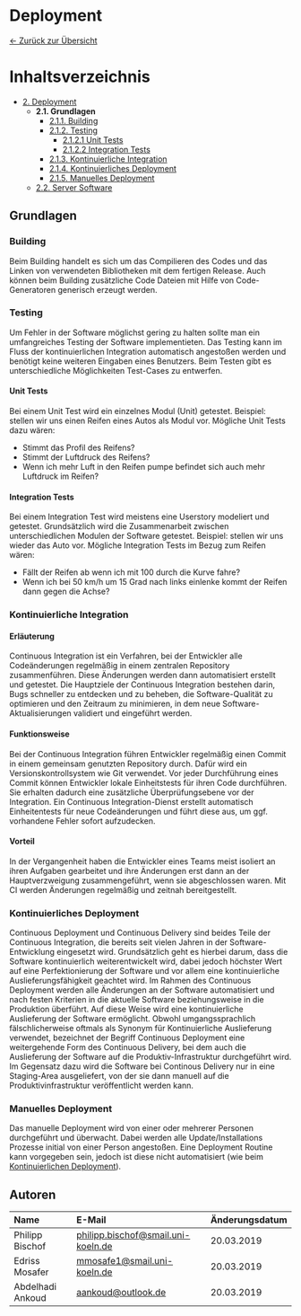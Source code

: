 # Deployment
[<- Zurück zur Übersicht](/deployment-hosting/README.md)
# Inhaltsverzeichnis
- [2. Deployment](README.md)
    - **2.1. Grundlagen**
        - [2.1.1. Building](#Building)
        - [2.1.2. Testing](#Testing)
            - [2.1.2.1 Unit Tests](#Unit-Tests)
            - [2.1.2.2 Integration Tests](#Integration-Tests)
        - [2.1.3. Kontinuierliche Integration](#Kontinuierliche-Integration)
        - [2.1.4. Kontinuierliches Deployment](#Kontinuierliches-Deployment)
        - [2.1.5. Manuelles Deployment](#Manuelles-Deployment)
    - [2.2. Server Software](software.md)

## Grundlagen

### Building
Beim Building handelt es sich um das Compilieren des Codes und das Linken von verwendeten Bibliotheken mit dem fertigen Release. Auch können beim Building zusätzliche Code Dateien mit Hilfe von Code-Generatoren generisch erzeugt werden. 

### Testing
Um Fehler in der Software möglichst gering zu halten sollte man ein umfangreiches Testing der Software implementieten.
Das Testing kann im Fluss der kontinuierlichen Integration automatisch angestoßen werden und benötigt keine weiteren Eingaben eines Benutzers.
Beim Testen gibt es unterschiedliche Möglichkeiten Test-Cases zu entwerfen. 

#### Unit Tests
Bei einem Unit Test wird ein einzelnes Modul (Unit) getestet. Beispiel: stellen wir uns einen Reifen eines Autos als Modul vor. 
Mögliche Unit Tests dazu wären:
- Stimmt das Profil des Reifens?
- Stimmt der Luftdruck des Reifens?
- Wenn ich mehr Luft in den Reifen pumpe befindet sich auch mehr Luftdruck im Reifen?

#### Integration Tests
Bei einem Integration Test wird meistens eine Userstory modeliert und getestet. 
Grundsätzlich wird die Zusammenarbeit zwischen unterschiedlichen Modulen der Software getestet.
Beispiel: stellen wir uns wieder das Auto vor.
Mögliche Integration Tests im Bezug zum Reifen wären:
- Fällt der Reifen ab wenn ich mit 100 durch die Kurve fahre?
- Wenn ich bei 50 km/h um 15 Grad nach links einlenke kommt der Reifen dann gegen die Achse?

### Kontinuierliche Integration
#### Erläuterung
Continuous Integration ist ein Verfahren, bei der Entwickler alle Codeänderungen regelmäßig in einem zentralen Repository zusammenführen. Diese Änderungen werden dann automatisiert erstellt und getestet. Die Hauptziele der Continuous Integration bestehen darin, Bugs schneller zu entdecken und zu beheben, die Software-Qualität zu optimieren und den Zeitraum zu minimieren, in dem neue Software-Aktualisierungen validiert und eingeführt werden.

#### Funktionsweise
Bei der Continuous Integration führen Entwickler regelmäßig einen Commit in einem gemeinsam genutzten Repository durch. Dafür wird ein Versionskontrollsystem wie Git verwendet. Vor jeder Durchführung eines Commit können Entwickler lokale Einheitstests für ihren Code durchführen. Sie erhalten dadurch eine zusätzliche Überprüfungsebene vor der Integration. Ein Continuous Integration-Dienst erstellt automatisch Einheitentests für neue Codeänderungen und führt diese aus, um ggf. vorhandene Fehler sofort aufzudecken.

#### Vorteil
In der Vergangenheit haben die Entwickler eines Teams meist isoliert an ihren Aufgaben gearbeitet und ihre Änderungen erst dann an der Hauptverzweigung zusammengeführt, wenn sie abgeschlossen waren. Mit CI werden Änderungen regelmäßig und zeitnah bereitgestellt.


### Kontinuierliches Deployment
Continuous Deployment und Continuous Delivery sind beides Teile der Continuous Integration, die bereits seit vielen Jahren in der Software-Entwicklung eingesetzt wird. Grundsätzlich geht es hierbei darum, dass die Software kontinuierlich weiterentwickelt wird, dabei jedoch höchster Wert auf eine Perfektionierung der Software und vor allem eine kontinuierliche Auslieferungsfähigkeit geachtet wird.
Im Rahmen des Continuous Deployment werden alle Änderungen an der Software automatisiert und nach festen Kriterien in die aktuelle Software beziehungsweise in die Produktion überführt. Auf diese Weise wird eine kontinuierliche Auslieferung der Software ermöglicht.
Obwohl umgangssprachlich fälschlicherweise oftmals als Synonym für Kontinuierliche Auslieferung verwendet, bezeichnet der Begriff Continuous Deployment eine weitergehende Form des Continuous Delivery, bei dem auch die Auslieferung der Software auf die Produktiv-Infrastruktur durchgeführt wird. Im Gegensatz dazu wird die Software bei Continous Delivery nur in eine Staging-Area ausgeliefert, von der sie dann manuell auf die Produktivinfrastruktur veröffentlicht werden kann.

### Manuelles Deployment
Das manuelle Deployment wird von einer oder mehrerer Personen durchgeführt und überwacht. 
Dabei werden alle Update/Installations Prozesse initial von einer Person angestoßen. 
Eine Deployment Routine kann vorgegeben sein, jedoch ist diese nicht automatisiert (wie beim [Kontinuierlichen Deployment](#Kontinuierliches-Deployment)).


## Autoren

|      Name       |               E-Mail               |  Änderungsdatum  |
|:----------------|:-----------------------------------|:-----------------|
| Philipp Bischof | philipp.bischof@smail.uni-koeln.de |    20.03.2019    |
| Edriss Mosafer  | mmosafe1@smail.uni-koeln.de        |    20.03.2019    |
| Abdelhadi Ankoud| aankoud@outlook.de                 |    20.03.2019    |
